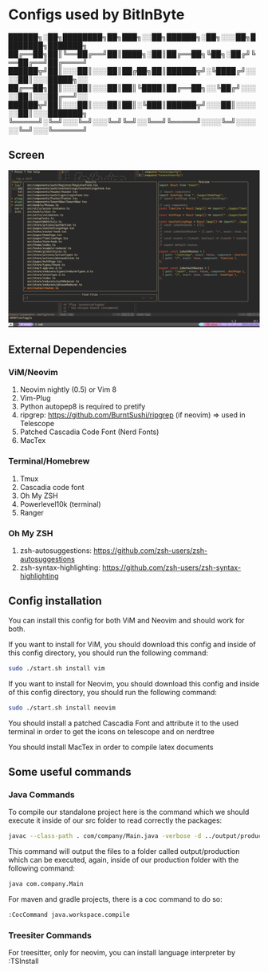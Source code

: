 # Configs used by BitInByte

██████╗░██╗████████╗██╗███╗░░██╗██████╗░██╗░░░██╗████████╗███████╗
██╔══██╗██║╚══██╔══╝██║████╗░██║██╔══██╗╚██╗░██╔╝╚══██╔══╝██╔════╝
██████╦╝██║░░░██║░░░██║██╔██╗██║██████╦╝░╚████╔╝░░░░██║░░░█████╗░░
██╔══██╗██║░░░██║░░░██║██║╚████║██╔══██╗░░╚██╔╝░░░░░██║░░░██╔══╝░░
██████╦╝██║░░░██║░░░██║██║░╚███║██████╦╝░░░██║░░░░░░██║░░░███████╗
╚═════╝░╚═╝░░░╚═╝░░░╚═╝╚═╝░░╚══╝╚═════╝░░░░╚═╝░░░░░░╚═╝░░░╚══════╝

## Screen

![BitInByte IDE](workflow.png)

## External Dependencies

### ViM/Neovim

1. Neovim nightly (0.5) or Vim 8
2. Vim-Plug
3. Python autopep8 is required to pretify
4. ripgrep: https://github.com/BurntSushi/ripgrep (if neovim) => used in Telescope
5. Patched Cascadia Code Font (Nerd Fonts)
6. MacTex

### Terminal/Homebrew

1. Tmux
2. Cascadia code font
3. Oh My ZSH
4. Powerlevel10k (terminal)
5. Ranger

### Oh My ZSH

1. zsh-autosuggestions: https://github.com/zsh-users/zsh-autosuggestions
2. zsh-syntax-highlighting: https://github.com/zsh-users/zsh-syntax-highlighting

## Config installation

You can install this config for both ViM and Neovim and should work for both.

If you want to install for ViM, you should download this config and inside of this config directory, you should run the following command:

```zsh
sudo ./start.sh install vim
```

If you want to install for Neovim, you should download this config and inside of this config directory, you should run the following command:

```zsh
sudo ./start.sh install neovim
```

You should install a patched Cascadia Font and attribute it to the used terminal in order to get the icons on telescope and on nerdtree

You should install MacTex in order to compile latex documents

## Some useful commands

### Java Commands

To compile our standalone project here is the command which we should execute it inside of our src folder to read correctly the packages:

```zsh
javac --class-path . com/company/Main.java -verbose -d ../output/production/
```

This command will output the files to a folder called output/production which can be executed, again, inside of our production folder with the following command:

```zsh
java com.company.Main
```

For maven and gradle projects, there is a coc command to do so:

```zsh
:CocCommand java.workspace.compile
```

### Treesiter Commands

For treesitter, only for neovim, you can install language interpreter by :TSInstall <language>
